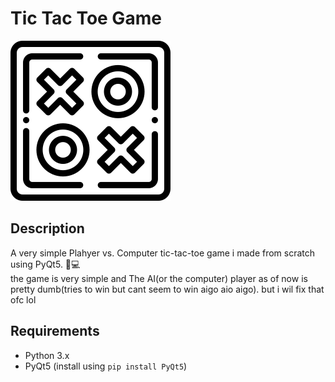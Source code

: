 # Tic Tac Toe Game

![Tic Tac Toe Logo](Resources/logo.png)

## Description
A  very simple Plahyer vs. Computer tic-tac-toe game i made from scratch using PyQt5. 🐍💻
<br> the game is very simple and The AI(or the computer) player as of now is pretty dumb(tries to win but cant seem to win aigo aio aigo). but i wil fix that ofc lol
## Requirements
- Python 3.x
- PyQt5 (install using `pip install PyQt5`)
